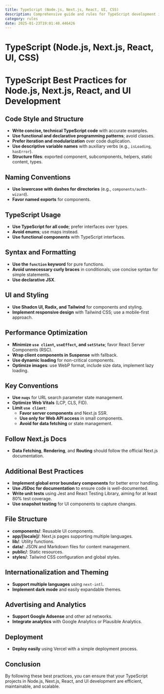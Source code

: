 ```yaml
---
title: TypeScript (Node.js, Next.js, React, UI, CSS)
description: Comprehensive guide and rules for TypeScript development in Node.js, Next.js, React, and UI projects, focusing on best practices, performance optimization, and modern styling techniques.
category: rules
date: 2025-01-23T19:01:48.446426
---
```



# TypeScript (Node.js, Next.js, React, UI, CSS)

# TypeScript Best Practices for Node.js, Next.js, React, and UI Development

## Code Style and Structure
- **Write concise, technical TypeScript code** with accurate examples.
- **Use functional and declarative programming patterns**; avoid classes.
- **Prefer iteration and modularization** over code duplication.
- **Use descriptive variable names** with auxiliary verbs (e.g., `isLoading`, `hasError`).
- **Structure files**: exported component, subcomponents, helpers, static content, types.

## Naming Conventions
- **Use lowercase with dashes for directories** (e.g., `components/auth-wizard`).
- **Favor named exports** for components.

## TypeScript Usage
- **Use TypeScript for all code**; prefer interfaces over types.
- **Avoid enums**; use maps instead.
- **Use functional components** with TypeScript interfaces.

## Syntax and Formatting
- **Use the `function` keyword** for pure functions.
- **Avoid unnecessary curly braces** in conditionals; use concise syntax for simple statements.
- **Use declarative JSX**.

## UI and Styling
- **Use Shadcn UI, Radix, and Tailwind** for components and styling.
- **Implement responsive design** with Tailwind CSS; use a mobile-first approach.

## Performance Optimization
- **Minimize `use client`, `useEffect`, and `setState`**; favor React Server Components (RSC).
- **Wrap client components in Suspense** with fallback.
- **Use dynamic loading** for non-critical components.
- **Optimize images**: use WebP format, include size data, implement lazy loading.

## Key Conventions
- **Use `nuqs`** for URL search parameter state management.
- **Optimize Web Vitals** (LCP, CLS, FID).
- **Limit `use client`**:
  - **Favor server components** and Next.js SSR.
  - **Use only for Web API access** in small components.
  - **Avoid for data fetching** or state management.

## Follow Next.js Docs
- **Data Fetching**, **Rendering**, and **Routing** should follow the official Next.js documentation.

## Additional Best Practices
- **Implement global error boundary components** for better error handling.
- **Use JSDoc for documentation** to ensure code is well-documented.
- **Write unit tests** using Jest and React Testing Library, aiming for at least 80% test coverage.
- **Use snapshot testing** for UI components to capture changes.

## File Structure
- **components/**: Reusable UI components.
- **app/[locale]/**: Next.js pages supporting multiple languages.
- **lib/**: Utility functions.
- **data/**: JSON and Markdown files for content management.
- **public/**: Static resources.
- **styles/**: Tailwind CSS configuration and global styles.

## Internationalization and Theming
- **Support multiple languages** using `next-intl`.
- **Implement dark mode** and easily expandable themes.

## Advertising and Analytics
- **Support Google Adsense** and other ad networks.
- **Integrate analytics** with Google Analytics or Plausible Analytics.

## Deployment
- **Deploy easily** using Vercel with a simple deployment process.

## Conclusion
By following these best practices, you can ensure that your TypeScript projects in Node.js, Next.js, React, and UI development are efficient, maintainable, and scalable.
